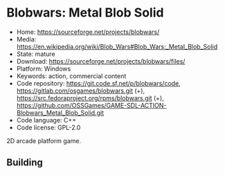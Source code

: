 # Blobwars: Metal Blob Solid

- Home: https://sourceforge.net/projects/blobwars/
- Media: https://en.wikipedia.org/wiki/Blob_Wars#Blob_Wars:_Metal_Blob_Solid
- State: mature
- Download: https://sourceforge.net/projects/blobwars/files/
- Platform: Windows
- Keywords: action, commercial content
- Code repository: https://git.code.sf.net/p/blobwars/code, https://gitlab.com/osgames/blobwars.git (+), https://src.fedoraproject.org/rpms/blobwars.git (+), https://github.com/OSSGames/GAME-SDL-ACTION-Blobwars_Metal_Blob_Solid.git
- Code language: C++
- Code license: GPL-2.0

2D arcade platform game.

## Building
